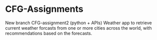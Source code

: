 # CFG-Assignments
New branch CFG-assignment2 (python + APIs)
Weather app to retrieve current weather forcasts from one or more cities across the world, with recommendations based on the forecasts. 
